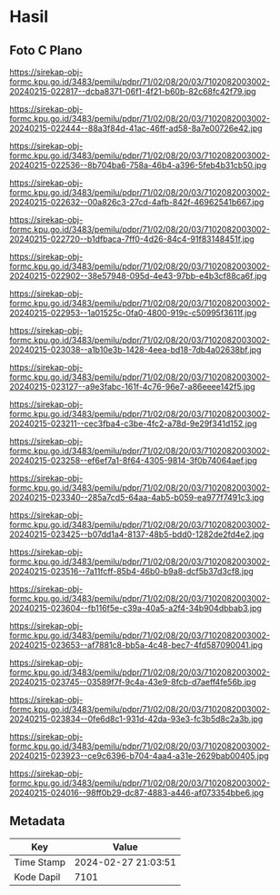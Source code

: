 # Hasil

## Foto C Plano

https://sirekap-obj-formc.kpu.go.id/3483/pemilu/pdpr/71/02/08/20/03/7102082003002-20240215-022817--dcba8371-06f1-4f21-b60b-82c68fc42f79.jpg

https://sirekap-obj-formc.kpu.go.id/3483/pemilu/pdpr/71/02/08/20/03/7102082003002-20240215-022444--88a3f84d-41ac-46ff-ad58-8a7e00726e42.jpg

https://sirekap-obj-formc.kpu.go.id/3483/pemilu/pdpr/71/02/08/20/03/7102082003002-20240215-022536--8b704ba6-758a-46b4-a396-5feb4b31cb50.jpg

https://sirekap-obj-formc.kpu.go.id/3483/pemilu/pdpr/71/02/08/20/03/7102082003002-20240215-022632--00a826c3-27cd-4afb-842f-46962541b667.jpg

https://sirekap-obj-formc.kpu.go.id/3483/pemilu/pdpr/71/02/08/20/03/7102082003002-20240215-022720--b1dfbaca-7ff0-4d26-84c4-91f83148451f.jpg

https://sirekap-obj-formc.kpu.go.id/3483/pemilu/pdpr/71/02/08/20/03/7102082003002-20240215-022902--38e57948-095d-4e43-97bb-e4b3cf88ca6f.jpg

https://sirekap-obj-formc.kpu.go.id/3483/pemilu/pdpr/71/02/08/20/03/7102082003002-20240215-022953--1a01525c-0fa0-4800-919c-c50995f3611f.jpg

https://sirekap-obj-formc.kpu.go.id/3483/pemilu/pdpr/71/02/08/20/03/7102082003002-20240215-023038--a1b10e3b-1428-4eea-bd18-7db4a02638bf.jpg

https://sirekap-obj-formc.kpu.go.id/3483/pemilu/pdpr/71/02/08/20/03/7102082003002-20240215-023127--a9e3fabc-161f-4c76-96e7-a86eeee142f5.jpg

https://sirekap-obj-formc.kpu.go.id/3483/pemilu/pdpr/71/02/08/20/03/7102082003002-20240215-023211--cec3fba4-c3be-4fc2-a78d-9e29f341d152.jpg

https://sirekap-obj-formc.kpu.go.id/3483/pemilu/pdpr/71/02/08/20/03/7102082003002-20240215-023258--ef6ef7a1-8f64-4305-9814-3f0b74064aef.jpg

https://sirekap-obj-formc.kpu.go.id/3483/pemilu/pdpr/71/02/08/20/03/7102082003002-20240215-023340--285a7cd5-64aa-4ab5-b059-ea977f7491c3.jpg

https://sirekap-obj-formc.kpu.go.id/3483/pemilu/pdpr/71/02/08/20/03/7102082003002-20240215-023425--b07dd1a4-8137-48b5-bdd0-1282de2fd4e2.jpg

https://sirekap-obj-formc.kpu.go.id/3483/pemilu/pdpr/71/02/08/20/03/7102082003002-20240215-023516--7a11fcff-85b4-46b0-b9a8-dcf5b37d3cf8.jpg

https://sirekap-obj-formc.kpu.go.id/3483/pemilu/pdpr/71/02/08/20/03/7102082003002-20240215-023604--fb116f5e-c39a-40a5-a2f4-34b904dbbab3.jpg

https://sirekap-obj-formc.kpu.go.id/3483/pemilu/pdpr/71/02/08/20/03/7102082003002-20240215-023653--af7881c8-bb5a-4c48-bec7-4fd587090041.jpg

https://sirekap-obj-formc.kpu.go.id/3483/pemilu/pdpr/71/02/08/20/03/7102082003002-20240215-023745--03589f7f-9c4a-43e9-8fcb-d7aeff4fe56b.jpg

https://sirekap-obj-formc.kpu.go.id/3483/pemilu/pdpr/71/02/08/20/03/7102082003002-20240215-023834--0fe6d8c1-931d-42da-93e3-fc3b5d8c2a3b.jpg

https://sirekap-obj-formc.kpu.go.id/3483/pemilu/pdpr/71/02/08/20/03/7102082003002-20240215-023923--ce9c6396-b704-4aa4-a31e-2629bab00405.jpg

https://sirekap-obj-formc.kpu.go.id/3483/pemilu/pdpr/71/02/08/20/03/7102082003002-20240215-024016--98ff0b29-dc87-4883-a446-af073354bbe6.jpg


## Metadata

| Key        | Value               |
| ---------- | ------------------- |
| Time Stamp | 2024-02-27 21:03:51 |
| Kode Dapil | 7101                |



